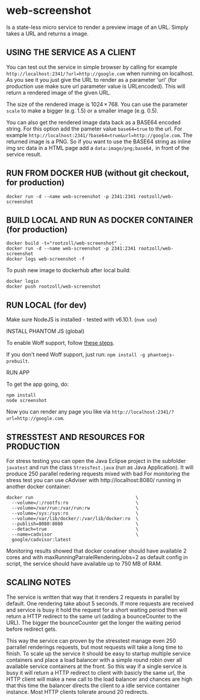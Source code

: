 web-screenshot
==============

Is a state-less micro service to render a preview image of an URL. Simply takes a URL and returns a image. 

## USING THE SERVICE AS A CLIENT

You can test out the service in simple browser by calling for example `http://localhost:2341/?url=http://google.com` when running on localhost. As you see it you just give the URL to render as a parameter 'url' (for production use make sure url parameter value is URLencoded). This will return a rendered image of the given URL. 

The size of the rendered image is 1024 × 768. You can use the parameter `scale` to make a bigger (e.g. 1.5) or a smaller image (e.g. 0.5).

You can also get the rendered image data back as a BASE64 encoded string. For this option add the pameter value `base64=true` to the url. For example `http://localhost:2341/?base64=true&url=http://google.com`. The returned image is a PNG. So if you want to use the BASE64 string as inline img src data in a HTML page add a `data:image/png;base64,` in front of the service result.

## RUN FROM DOCKER HUB (without git checkout, for production)

```
docker run -d --name web-screenshot -p 2341:2341 rootzoll/web-screenshot
```

## BUILD LOCAL AND RUN AS DOCKER CONTAINER (for production)

```
docker build -t="rootzoll/web-screenshot" .
docker run -d --name web-screenshot -p 2341:2341 rootzoll/web-screenshot
docker logs web-screenshot -f
```

To push new image to dockerhub after local build:

```
docker login
docker push rootzoll/web-screenshot
```

## RUN LOCAL (for dev)

Make sure NodeJS is installed - tested with v6.10.1. (`nvm use`)

INSTALL PHANTOM JS (global)

To enable Woff support, follow [these steps](http://squallssck.github.io/blog/2013/03/07/about-how-to-make-phantomjs-support-google-web-fonts/).

If you don't need Woff support, just run: `npm install -g phantomjs-prebuilt`.

RUN APP

To get the app going, do:

```
npm install
node screenshot
```

Now you can render any page you like via `http://localhost:2341/?url=http://google.com`.

## STRESSTEST AND RESOURCES FOR PRODUCTION

For stress testing you can open the Java Eclipse project in the subfolder `javatest` and run the class `StressTest.java` (run as Java Application). It will produce 250 parallel redering requests mixed with bad For monitoring the stress test you can use cAdviser with http://localhost:8080/ running in another docker container:

```
docker run                                      \
  --volume=/:/rootfs:ro                         \
  --volume=/var/run:/var/run:rw                 \
  --volume=/sys:/sys:ro                         \
  --volume=/var/lib/docker/:/var/lib/docker:ro  \
  --publish=8080:8080                           \
  --detach=true                                 \
  --name=cadvisor                               \
  google/cadvisor:latest 
  ```

Monitoring results showed that docker conatiner should have available 2 cores and with maxRunningParralelRenderingJobs=2 as default config in script, the service should have available up to 750 MB of RAM.

## SCALING NOTES

The service is written that way that it renders 2 requests in parallel by default. One rendering take about 5 seconds. If more requests are received and service is busy it hold the request for a short waiting period then will return a HTTP redirect to the same url (adding a bounceCounter to the URL). The bigger the bounceCounter get the longer the waiting period before redirect gets.

This way the service can proven by the stresstest manage even 250 parrallel renderings requests, but most requests will take a long time to finish. To scale up the service it should be easy to startup multiple service containers and place a load balancer with a simple round robin over all available service containers at the front. So this way if a single service is busy it will return a HTTP redirect to client with basicly the same url, the HTTP client will make a new call to the load balancer and chances are high that this time the balancer directs the client to a idle service container instance. Most HTTP clients tolerate around 20 redirects. 